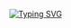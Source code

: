 <!-- ### Hi there 👋 -->

[![Typing SVG](https://readme-typing-svg.demolab.com?font=Fira+Code&pause=900&center=true&vCenter=true&width=435&lines=My+Technologies+%E2%9A%99;Python;C;JavaScript;TypeScript;React;HTML;CSS;Skills%3A;Open-minded;Positive;Teaching+tech;Team+Player)](https://git.io/typing-svg)

<!--
**Deerah1234/Deerah1234** is a ✨ _special_ ✨ repository because its `README.md` (this file) appears on your GitHub profile.

Here are some ideas to get you started:

- 🔭 I’m currently working on ...
- 🌱 I’m currently learning ...
- 👯 I’m looking to collaborate on ...
- 🤔 I’m looking for help with ...
- 💬 Ask me about ...
- 📫 How to reach me: ...
- 😄 Pronouns: ...
- ⚡ Fun fact: ...
-->
